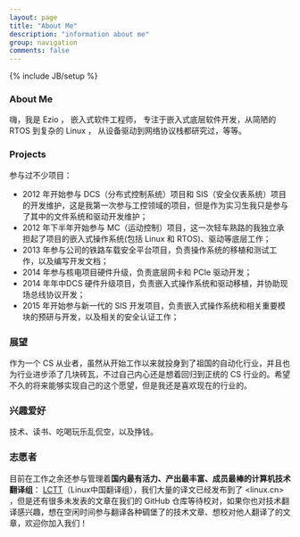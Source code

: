 ```yaml
---
layout: page
title: "About Me"
description: "information about me"
group: navigation
comments: false
---
```

{% include JB/setup %}

### About Me

嗨，我是 Ezio ， 嵌入式软件工程师， 专注于嵌入式底层软件开发，从简陋的 RTOS 到复杂的 Linux ， 从设备驱动到网络协议栈都研究过，等等。

### Projects

参与过不少项目：

- 2012 年开始参与 DCS（分布式控制系统）项目和 SIS（安全仪表系统）项目的开发维护，这是我第一次参与工控领域的项目，但是作为实习生我只是参与了其中的文件系统和驱动开发维护；
- 2012 年下半年开始参与 MC（运动控制）项目，这一次轻车熟路的我独立承担起了项目的嵌入式操作系统(包括 Linux 和 RTOS)、驱动等底层工作；
- 2013 年参与公司的铁路车载安全平台项目，负责操作系统的移植和测试工作，以及编写开发文档；
- 2014 年参与核电项目硬件升级，负责底层网卡和 PCIe 驱动开发；
- 2014 年年中DCS 硬件升级项目，负责嵌入式操作系统和驱动移植，并协助现场总线协议开发；
- 2015 年开始参与新一代的 SIS 开发项目，负责嵌入式操作系统和相关重要模块的预研与开发，以及相关的安全认证工作；


### 展望

作为一个 CS 从业者，虽然从开始工作以来就投身到了祖国的自动化行业，并且也为行业进步添了几块砖瓦，不过自己内心还是想着回归到正统的 CS 行业的。希望不久的将来能够实现自己的这个愿望，但是我还是喜欢现在的行业的。

### 兴趣爱好

技术、读书、吃喝玩乐乱侃空，以及挣钱。

### 志愿者

目前在工作之余还参与管理着**国内最有活力、产出最丰富、成员最棒的计算机技术翻译组**： [LCTT](https://github.com/LCTT/TranslateProject)（Linux中国翻译组），我们大量的译文已经发布到了 <linux.cn> ，但是还有很多未发表的文章在我们的 GitHub 仓库等待校对，如果你也对技术翻译感兴趣，想在空闲时间参与翻译各种碉堡了的技术文章、想校对他人翻译了的文章，欢迎你加入我们！

